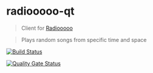 # radiooooo-qt
> Client for [Radiooooo](https://radiooooo.app/)

> Plays random songs from specific time and space

[![Build Status](https://travis-ci.org/NikonP/radiooooo-qt.svg?branch=master)](https://travis-ci.org/NikonP/radiooooo-qt)

[![Quality Gate Status](https://sonarcloud.io/api/project_badges/measure?project=NikonP_radiooooo-qt&metric=alert_status)](https://sonarcloud.io/dashboard?id=NikonP_radiooooo-qt)
